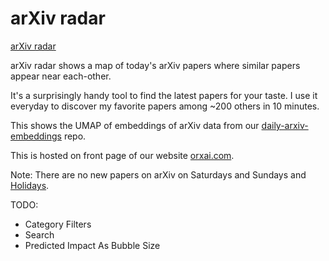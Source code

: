 # arXiv radar

[arXiv radar](https://www.orxai.com)

arXiv radar shows a map of today's arXiv papers where
similar papers appear near each-other.

It's a surprisingly handy tool to find the latest
papers for your taste. I use it everyday to discover
my favorite papers among ~200 others in 10 minutes.

This shows the UMAP of embeddings of arXiv data from our
[daily-arxiv-embeddings](https://github.com/orxaicom/daily-arxiv-embeddings)
repo.

This is hosted on front page of our website
[orxai.com](https://www.orxai.com).

Note: There are no new papers on arXiv on Saturdays and Sundays and
[Holidays](https://info.arxiv.org/help/availability.html).

TODO:
* Category Filters
* Search
* Predicted Impact As Bubble Size

